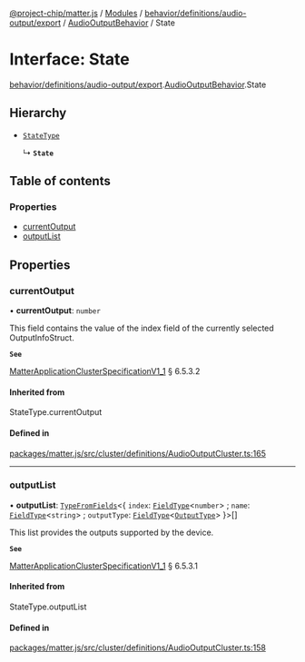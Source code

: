 [@project-chip/matter.js](../README.md) / [Modules](../modules.md) / [behavior/definitions/audio-output/export](../modules/behavior_definitions_audio_output_export.md) / [AudioOutputBehavior](../modules/behavior_definitions_audio_output_export.AudioOutputBehavior.md) / State

# Interface: State

[behavior/definitions/audio-output/export](../modules/behavior_definitions_audio_output_export.md).[AudioOutputBehavior](../modules/behavior_definitions_audio_output_export.AudioOutputBehavior.md).State

## Hierarchy

- [`StateType`](../modules/behavior_definitions_audio_output_export._internal_.md#statetype)

  ↳ **`State`**

## Table of contents

### Properties

- [currentOutput](behavior_definitions_audio_output_export.AudioOutputBehavior.State.md#currentoutput)
- [outputList](behavior_definitions_audio_output_export.AudioOutputBehavior.State.md#outputlist)

## Properties

### currentOutput

• **currentOutput**: `number`

This field contains the value of the index field of the currently selected OutputInfoStruct.

**`See`**

[MatterApplicationClusterSpecificationV1_1](spec_export.MatterApplicationClusterSpecificationV1_1.md) § 6.5.3.2

#### Inherited from

StateType.currentOutput

#### Defined in

[packages/matter.js/src/cluster/definitions/AudioOutputCluster.ts:165](https://github.com/project-chip/matter.js/blob/3adaded6/packages/matter.js/src/cluster/definitions/AudioOutputCluster.ts#L165)

___

### outputList

• **outputList**: [`TypeFromFields`](../modules/tlv_export.md#typefromfields)\<\{ `index`: [`FieldType`](tlv_export.FieldType.md)\<`number`\> ; `name`: [`FieldType`](tlv_export.FieldType.md)\<`string`\> ; `outputType`: [`FieldType`](tlv_export.FieldType.md)\<[`OutputType`](../enums/cluster_export.AudioOutput.OutputType.md)\>  }\>[]

This list provides the outputs supported by the device.

**`See`**

[MatterApplicationClusterSpecificationV1_1](spec_export.MatterApplicationClusterSpecificationV1_1.md) § 6.5.3.1

#### Inherited from

StateType.outputList

#### Defined in

[packages/matter.js/src/cluster/definitions/AudioOutputCluster.ts:158](https://github.com/project-chip/matter.js/blob/3adaded6/packages/matter.js/src/cluster/definitions/AudioOutputCluster.ts#L158)
